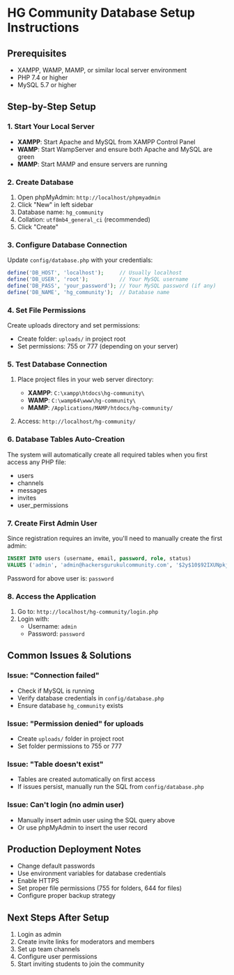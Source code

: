# HG Community Database Setup Instructions

## Prerequisites
- XAMPP, WAMP, MAMP, or similar local server environment
- PHP 7.4 or higher
- MySQL 5.7 or higher

## Step-by-Step Setup

### 1. Start Your Local Server
- **XAMPP**: Start Apache and MySQL from XAMPP Control Panel
- **WAMP**: Start WampServer and ensure both Apache and MySQL are green
- **MAMP**: Start MAMP and ensure servers are running

### 2. Create Database
1. Open phpMyAdmin: `http://localhost/phpmyadmin`
2. Click "New" in left sidebar
3. Database name: `hg_community`
4. Collation: `utf8mb4_general_ci` (recommended)
5. Click "Create"

### 3. Configure Database Connection
Update `config/database.php` with your credentials:

```php
define('DB_HOST', 'localhost');     // Usually localhost
define('DB_USER', 'root');          // Your MySQL username
define('DB_PASS', 'your_password'); // Your MySQL password (if any)
define('DB_NAME', 'hg_community');  // Database name
```

### 4. Set File Permissions
Create uploads directory and set permissions:
- Create folder: `uploads/` in project root
- Set permissions: 755 or 777 (depending on your server)

### 5. Test Database Connection
1. Place project files in your web server directory:
   - **XAMPP**: `C:\xampp\htdocs\hg-community\`
   - **WAMP**: `C:\wamp64\www\hg-community\`
   - **MAMP**: `/Applications/MAMP/htdocs/hg-community/`

2. Access: `http://localhost/hg-community/`

### 6. Database Tables Auto-Creation
The system will automatically create all required tables when you first access any PHP file:
- users
- channels
- messages
- invites
- user_permissions

### 7. Create First Admin User
Since registration requires an invite, you'll need to manually create the first admin:

```sql
INSERT INTO users (username, email, password, role, status) 
VALUES ('admin', 'admin@hackersgurukulcommunity.com', '$2y$10$92IXUNpkjO0rOQ5byMi.Ye4oKoEa3Ro9llC/.og/at2.uheWG/igi', 'admin', 'active');
```
Password for above user is: `password`

### 8. Access the Application
1. Go to: `http://localhost/hg-community/login.php`
2. Login with:
   - Username: `admin`
   - Password: `password`

## Common Issues & Solutions

### Issue: "Connection failed"
- Check if MySQL is running
- Verify database credentials in `config/database.php`
- Ensure database `hg_community` exists

### Issue: "Permission denied" for uploads
- Create `uploads/` folder in project root
- Set folder permissions to 755 or 777

### Issue: "Table doesn't exist"
- Tables are created automatically on first access
- If issues persist, manually run the SQL from `config/database.php`

### Issue: Can't login (no admin user)
- Manually insert admin user using the SQL query above
- Or use phpMyAdmin to insert the user record

## Production Deployment Notes
- Change default passwords
- Use environment variables for database credentials
- Enable HTTPS
- Set proper file permissions (755 for folders, 644 for files)
- Configure proper backup strategy

## Next Steps After Setup
1. Login as admin
2. Create invite links for moderators and members
3. Set up team channels
4. Configure user permissions
5. Start inviting students to join the community